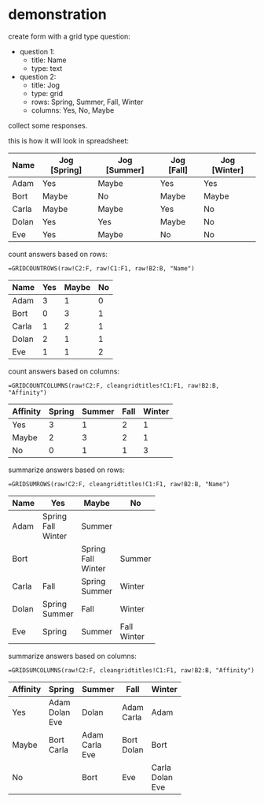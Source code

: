 demonstration
=============

create form with a grid type question:

* question 1:
  * title: Name
  * type: text
* question 2:
  * title: Jog
  * type: grid
  * rows: Spring, Summer, Fall, Winter
  * columns: Yes, No, Maybe

collect some responses.

this is how it will look in spreadsheet:

| Name  | Jog [Spring] | Jog [Summer] | Jog [Fall] | Jog [Winter] |
| ----- | ------------ | ------------ | ---------- | ------------ |
| Adam  | Yes          | Maybe        | Yes        | Yes          |
| Bort  | Maybe        | No           | Maybe      | Maybe        |
| Carla | Maybe        | Maybe        | Yes        | No           |
| Dolan | Yes          | Yes          | Maybe      | No           |
| Eve   | Yes          | Maybe        | No         | No           |

count answers based on rows:

    =GRIDCOUNTROWS(raw!C2:F, raw!C1:F1, raw!B2:B, "Name")

| Name | Yes | Maybe | No |
| --- | --- | --- | --- |
| Adam | 3 | 1 | 0 |
| Bort | 0 | 3 | 1 |
| Carla | 1 | 2 | 1 |
| Dolan | 2 | 1 | 1 |
| Eve | 1 | 1 | 2 |

count answers based on columns:

    =GRIDCOUNTCOLUMNS(raw!C2:F, cleangridtitles!C1:F1, raw!B2:B, "Affinity")

| Affinity | Spring | Summer | Fall | Winter |
| --- | --- | --- | --- | --- |
| Yes | 3 | 1 | 2 | 1 |
| Maybe | 2 | 3 | 2 | 1 |
| No | 0 | 1 | 1 | 3 |

summarize answers based on rows:

    =GRIDSUMROWS(raw!C2:F, cleangridtitles!C1:F1, raw!B2:B, "Name")

| Name | Yes | Maybe | No |
| --- | --- | --- | --- |
| Adam | Spring<br>Fall<br>Winter | Summer | |
| Bort | | Spring<br>Fall<br>Winter | Summer |
| Carla | Fall | Spring<br>Summer | Winter |
| Dolan | Spring<br>Summer | Fall | Winter |
| Eve | Spring | Summer | Fall<br>Winter |

summarize answers based on columns:

    =GRIDSUMCOLUMNS(raw!C2:F, cleangridtitles!C1:F1, raw!B2:B, "Affinity")

| Affinity | Spring | Summer | Fall | Winter |
| --- | --- | --- | --- | --- |
| Yes | Adam<br>Dolan<br>Eve | Dolan | Adam<br>Carla | Adam |
| Maybe | Bort<br>Carla | Adam<br>Carla<br>Eve | Bort<br>Dolan | Bort |
| No | | Bort | Eve | Carla<br>Dolan<br>Eve |

